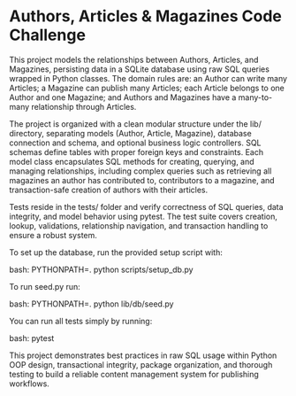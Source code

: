 #  Authors, Articles & Magazines Code Challenge

This project models the relationships between Authors, Articles, and Magazines, persisting data in a SQLite database using raw SQL queries wrapped in Python classes. The domain rules are: an Author can write many Articles; a Magazine can publish many Articles; each Article belongs to one Author and one Magazine; and Authors and Magazines have a many-to-many relationship through Articles.

The project is organized with a clean modular structure under the lib/ directory, separating models (Author, Article, Magazine), database connection and schema, and optional business logic controllers. SQL schemas define tables with proper foreign keys and constraints. Each model class encapsulates SQL methods for creating, querying, and managing relationships, including complex queries such as retrieving all magazines an author has contributed to, contributors to a magazine, and transaction-safe creation of authors with their articles.

Tests reside in the tests/ folder and verify correctness of SQL queries, data integrity, and model behavior using pytest. The test suite covers creation, lookup, validations, relationship navigation, and transaction handling to ensure a robust system.

To set up the database, run the provided setup script with:

bash:
PYTHONPATH=. python scripts/setup_db.py

To run seed.py run:

bash:
PYTHONPATH=. python lib/db/seed.py

You can run all tests simply by running:

bash:
pytest

This project demonstrates best practices in raw SQL usage within Python OOP design, transactional integrity, package organization, and thorough testing to build a reliable content management system for publishing workflows.

